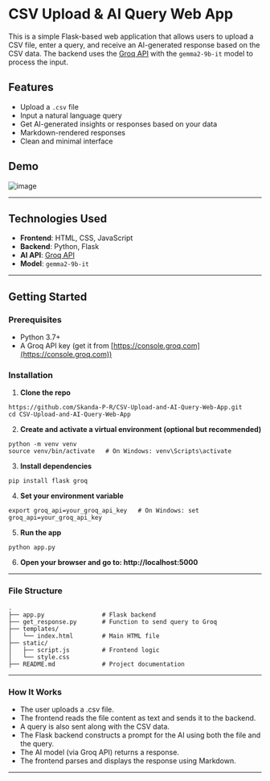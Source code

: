 # CSV Upload & AI Query Web App

This is a simple Flask-based web application that allows users to upload a CSV file, enter a query, and receive an AI-generated response based on the CSV data. The backend uses the [Groq API](https://console.groq.com/) with the `gemma2-9b-it` model to process the input.

## Features

- Upload a `.csv` file
- Input a natural language query
- Get AI-generated insights or responses based on your data
- Markdown-rendered responses
- Clean and minimal interface

## Demo

![image](https://github.com/user-attachments/assets/8b758c13-0dc2-40d5-a0db-68450c34a144)

---

## Technologies Used

- **Frontend**: HTML, CSS, JavaScript
- **Backend**: Python, Flask
- **AI API**: [Groq API](https://groq.com/)
- **Model**: `gemma2-9b-it`

---

## Getting Started

### Prerequisites

- Python 3.7+
- A Groq API key (get it from [https://console.groq.com](https://console.groq.com))

### Installation

1. **Clone the repo**

```
https://github.com/Skanda-P-R/CSV-Upload-and-AI-Query-Web-App.git
cd CSV-Upload-and-AI-Query-Web-App
```

2. **Create and activate a virtual environment (optional but recommended)**
```
python -m venv venv
source venv/bin/activate   # On Windows: venv\Scripts\activate
```

3. **Install dependencies**
```
pip install flask groq
```

4. **Set your environment variable**
```
export groq_api=your_groq_api_key   # On Windows: set groq_api=your_groq_api_key
```

5. **Run the app**
```
python app.py
```

6. **Open your browser and go to: http://localhost:5000**

---

### File Structure
```
.
├── app.py                # Flask backend
├── get_response.py       # Function to send query to Groq
├── templates/
│   └── index.html        # Main HTML file
├── static/
│   ├── script.js         # Frontend logic
│   └── style.css          
├── README.md             # Project documentation
```

---

### How It Works
* The user uploads a .csv file.
* The frontend reads the file content as text and sends it to the backend.
* A query is also sent along with the CSV data.
* The Flask backend constructs a prompt for the AI using both the file and the query.
* The AI model (via Groq API) returns a response.
* The frontend parses and displays the response using Markdown.

---
